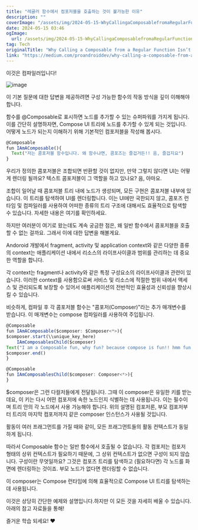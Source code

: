 ```yaml
---
title: "레귤러 함수에서 컴포저블을 호출하는 것이 불가능한 이유"
description: ""
coverImage: "/assets/img/2024-05-15-WhyCallingaComposablefromaRegularFunctionIsntPossible_0.png"
date: 2024-05-15 03:46
ogImage: 
  url: /assets/img/2024-05-15-WhyCallingaComposablefromaRegularFunctionIsntPossible_0.png
tag: Tech
originalTitle: "Why Calling a Composable from a Regular Function Isn’t Possible"
link: "https://medium.com/proandroiddev/why-calling-a-composable-from-a-regular-function-isnt-possible-b9d8f77b6658"
---
```



이것은 컴파일러입니다!

![image](/assets/img/2024-05-15-WhyCallingaComposablefromaRegularFunctionIsntPossible_0.png)

이 기본 질문에 대한 답변을 제공하려면 구성 가능한 함수의 작동 방식을 깊이 이해해야 합니다.

함수를 @Composable로 표시하면 노드를 추가할 수 있는 슈퍼파워를 가지게 됩니다. 이를 간단히 설명하자면, Compose UI 트리에 노드를 추가할 수 있게 되는 것입니다. 어떻게 노드가 되는지 이해하기 위해 기본적인 컴포저블을 작성해 봅시다.




```js
@Composable
fun IAmAComposable(){
  Text("저는 콤포저블 함수입니다. 왜 함수냐면, 콤포즈는 즐겁거든!! 음, 즐겁지요")
}
```

우리가 정의한 콤포저블은 조합되면 반환할 것이 없지만, 만약 그렇지 않다면 UI는 어떻게 렌더링 될까요? 텍스트 콤포저블이 그 역할을 하고 있나요? 음, 아마요.

조합이 일어날 때 콤포저블 트리 내에 노드가 생성되며, 모든 구현은 콤포저블 내부에 있습니다. 이 트리를 탐색하여 UI를 렌더링합니다. 이는 UI에만 국한되지 않고, 콤포즈 런타임 및 컴파일러를 사용하여 어떠한 종류의 트리 구조에 대해서도 효율적으로 탐색할 수 있습니다. 자세한 내용은 여기를 확인하세요.

하지만 여러분이 여기로 왔는데도 계속 궁금한 점은, 왜 일반 함수에서 콤포저블을 호출할 수 없는 걸까요. 그래서 이에 대한 답변을 해볼게요.





Andoroid 개발에서 fragment, activity 및 application context와 같은 다양한 종류의 context는 애플리케이션 내에서 리소스의 라이프사이클과 범위를 관리하는 데 중요한 역할을 합니다.

각 context는 fragment나 activity와 같은 특정 구성요소의 라이프사이클과 관련이 있습니다. 이러한 context를 사용함으로써 서비스 및 리소스에 적절한 범위 내에서 액세스 및 관리되도록 보장할 수 있어서 애플리케이션의 전반적인 효율성과 신뢰성을 향상시킬 수 있습니다.

비슷하게, 컴파일 후 각 콤포저블 함수는 "콤포저(Composer)"라는 추가 매개변수를 받습니다. 이 매개변수는 compose 컴파일러를 사용하여 주입됩니다.

```js
@Composable
fun IAmAComposable($composer: $Composer<*>){ 
$composer.start(\\unique_key_here)
    IAmComposablesChild($composer)
Text("I am a Composable fun, why fun? because compose is fun!! hmm fun ok", $composer)
$composer.end()
}

@Composable
fun IAmComposablesChild($composer: Composer<*>){
}
```



$composer은 그런 다컬저들에게 전달됩니다. 그때 이 composer은 유일한 키를 받는데요, 이 키는 다시 어떤 컴포저에 속한 노드인지 식별하는 데 사용됩니다. 이는 필수이며 트리 안의 각 노드에서 사용 가능해야 합니다. 위의 설명된 컴포저론, 부모 컴포저부터 트리의 마지막 컴포저까지 같은 composer 인스턴스가 사용될 것입니다.

활동이 여러 프래그먼트를 가질 때와 같이, 모든 프래그먼트들의 활동 컨텍스트가 동일하게 됩니다.

따라서 Composable 함수는 일반 함수에서 호출될 수 없습니다. 각 컴포저는 컴포저 형태의 상위 컨텍스트가 필요하기 때문에, 그 상위 컨텍스트가 없으면 구성이 되지 않습니다. 구성이란 무엇일까요? 그것은 컴포즈 트리를 탐색하고 (필요하다면) 각 노드를 화면에 렌더링하는 것이죠. 부모 노드가 없다면 렌더링할 수 없습니다.

이 composer는 Compose 런타임에 의해 효율적으로 Compose UI 트리를 탐색하는 데 사용됩니다.



이것은 상당히 간단한 예제와 설명입니다.하지만 이 모든 것을 자세히 배울 수 있습니다. 아래의 참고 자료들을 통해! 

즐거운 학습 되세요! ❤️